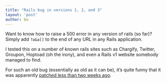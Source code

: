 ```yaml
---
title: "Rails bug in versions 1, 2, and 3"
layout: 'post'
author: bo
---
```


Want to know how to raise a 500 error in any version of rails (so far)?
Simply add `?a&a[]` to the end of any URL in any Rails application.

I tested this on a number of known rails sites such as Chargify,
Twitter, Groupon, Hoptoad (oh the irony), and even a Rails v1 website
somebody managed to find.

For such an old bug (essentially as old as it can be), it’s quite funny
that it was apparently [patched less than two weeks
ago](https://rails.lighthouseapp.com/projects/8994/tickets/3030-rails-does-not-handle-typeerror-from-rack-on-malformed-query-strings).

